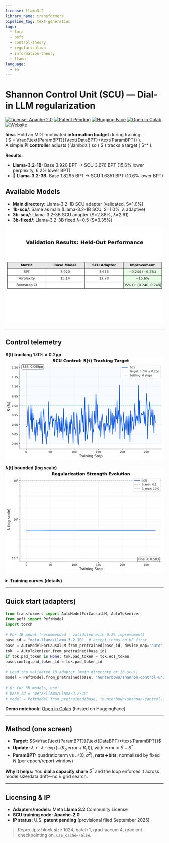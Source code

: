 ```yaml
---
license: llama3.2
library_name: transformers
pipeline_tag: text-generation
tags:
  - lora
  - peft
  - control-theory
  - regularization
  - information-theory
  - llama
language:
  - en
---
```


# Shannon Control Unit (SCU) — Dial-in LLM regularization

[![License: Apache 2.0](https://img.shields.io/badge/License-Apache%202.0-blue.svg)](https://opensource.org/licenses/Apache-2.0)
[![Patent Pending](https://img.shields.io/badge/Patent-Pending-orange.svg)](https://shannonlabs.dev)
[![Hugging Face](https://img.shields.io/badge/%F0%9F%A4%97-Models-yellow)](https://huggingface.co/hunterbown/shannon-control-unit)
[![Open In Colab](https://colab.research.google.com/assets/colab-badge.svg)](https://colab.research.google.com/github/hmbown/shannon-control-unit/blob/main/notebooks/SCU_Demo.ipynb)
[![Website](https://img.shields.io/badge/Website-shannonlabs.dev-green)](https://shannonlabs.dev)

**Idea.** Hold an MDL-motivated **information budget** during training:  
\( S = \frac{\text{ParamBPT}}{\text{DataBPT}+\text{ParamBPT}} \).  
A simple **PI controller** adjusts \( \lambda \) so \( S \) tracks a target \( S^* \).

**Results:**
- **Llama-3.2-1B:** Base 3.920 BPT → SCU 3.676 BPT (15.6% lower perplexity, 6.2% lower BPT)
- **🎯 Llama-3.2-3B:** Base 1.8295 BPT → SCU 1.6351 BPT (10.6% lower BPT)

## Available Models

- **Main directory**: Llama-3.2-1B SCU adapter (validated, S=1.0%)
- **1b-scu/**: Same as main (Llama-3.2-1B SCU, S=1.0%, λ adaptive)
- **3b-scu/**: Llama-3.2-3B SCU adapter (S=2.88%, λ=2.61) 
- **3b-fixed/**: Llama-3.2-3B fixed λ=0.5 (S=3.35%)

![Validation: Base vs SCU](assets/figures/validation_delta.png)

---

## Control telemetry

**S(t) tracking 1.0% ± 0.2pp**  
![S curve](assets/figures/s_curve.png)

**λ(t) bounded (log scale)**  
![Lambda curve](assets/figures/lambda_curve.png)

<details>
<summary><b>Training curves (details)</b></summary>

**DataBPT (bits/token)**  
![DataBPT curve](assets/figures/data_bpt_curve.png)

**ParamBPT (bits/token)**  
![ParamBPT curve](assets/figures/param_bpt_curve.png)

</details>

---

## Quick start (adapters)

```python
from transformers import AutoModelForCausalLM, AutoTokenizer
from peft import PeftModel
import torch

# For 1B model (recommended - validated with 6.2% improvement)
base_id = "meta-llama/Llama-3.2-1B"  # accept terms on HF first
base = AutoModelForCausalLM.from_pretrained(base_id, device_map="auto", torch_dtype=torch.float16 if torch.cuda.is_available() else torch.float32)
tok  = AutoTokenizer.from_pretrained(base_id)
if tok.pad_token is None: tok.pad_token = tok.eos_token
base.config.pad_token_id = tok.pad_token_id

# Load the validated 1B adapter (main directory or 1b-scu/)
model = PeftModel.from_pretrained(base, "hunterbown/shannon-control-unit")  

# Or for 3B models, use:
# base_id = "meta-llama/Llama-3.2-3B"
# model = PeftModel.from_pretrained(base, "hunterbown/shannon-control-unit", subfolder="3b-scu")
```

**Demo notebook:** [Open in Colab](https://huggingface.co/hunterbown/shannon-control-unit/blob/main/notebooks/SCU_Demo.ipynb) (hosted on HuggingFace)

---

## Method (one screen)

* **Target:** $S=\frac{\text{ParamBPT}}{\text{DataBPT}+\text{ParamBPT}}$
* **Update:** $\lambda \leftarrow \lambda \cdot \exp(-(K_p\,\text{error}+K_i\,I))$, with $\text{error}=\hat S-S^*$
* **ParamBPT:** quadratic term vs $\mathcal N(0,\sigma^2)$, **nats→bits**, normalized by fixed $N$ (per epoch/report window)

**Why it helps:** You **dial a capacity share** $S^*$ and the loop enforces it across model size/data drift—no λ grid search.

---

## Licensing & IP

* **Adapters/models:** Meta **Llama 3.2** Community License
* **SCU training code:** **Apache-2.0**
* **IP status:** U.S. **patent pending** (provisional filed September 2025)

> Repro tips: block size 1024, batch 1, grad-accum 4, gradient checkpointing on, `use_cache=False`.